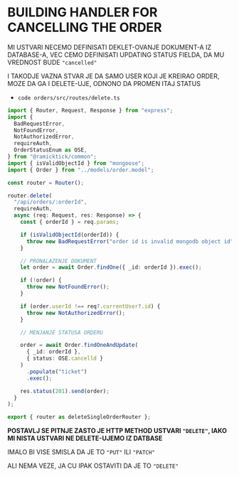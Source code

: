 # BUILDING HANDLER FOR CANCELLING THE ORDER

MI USTVARI NECEMO DEFINISATI DEKLET-OVANJE DOKUMENT-A IZ DATABASE-A, VEC CEMO DEFINISATI UPDATING STATUS FIELDA, DA MU VREDNOST BUDE `"cancelled"`

I TAKODJE VAZNA STVAR JE DA SAMO USER KOJI JE KREIRAO ORDER, MOZE DA GA I DELETE-UJE, ODNONO DA PROMEN ITAJ STATUS

- `code orders/src/routes/delete.ts`

```ts
import { Router, Request, Response } from "express";
import {
  BadRequestError,
  NotFoundError,
  NotAuthorizedError,
  requireAuth,
  OrderStatusEnum as OSE,
} from "@ramicktick/common";
import { isValidObjectId } from "mongoose";
import { Order } from "../models/order.model";

const router = Router();

router.delete(
  "/api/orders/:orderId",
  requireAuth,
  async (req: Request, res: Response) => {
    const { orderId } = req.params;

    if (isValidObjectId(orderId)) {
      throw new BadRequestError("order id is invalid mongodb object id");
    }

    // PRONALAZENJE DOKUMENT
    let order = await Order.findOne({ _id: orderId }).exec();

    if (!order) {
      throw new NotFoundError();
    }

    if (order.userId !== req?.currentUser?.id) {
      throw new NotAuthorizedError();
    }

    // MENJANJE STATUSA ORDERU

    order = await Order.findOneAndUpdate(
      { _id: orderId },
      { status: OSE.cancelld }
    )
      .populate("ticket")
      .exec();

    res.status(201).send(order);
  }
);

export { router as deleteSingleOrderRouter };
```

**POSTAVLJ SE PITNJE ZASTO JE HTTP METHOD USTVARI `"DELETE"`, IAKO MI NISTA USTVARI NE DELETE-UJEMO IZ DATBASE**

IMALO BI VISE SMISLA DA JE TO `"PUT"` ILI `"PATCH"`

ALI NEMA VEZE, JA CU IPAK OSTAVITI DA JE TO `"DELETE"`

